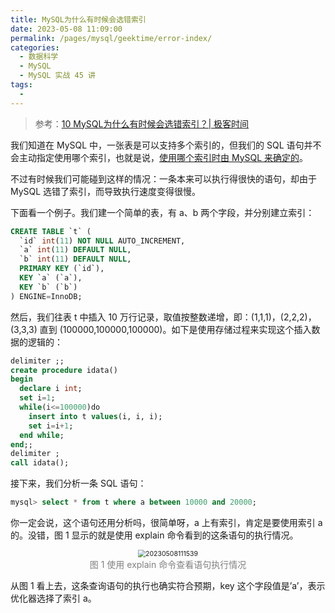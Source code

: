 ```yaml
---
title: MySQL为什么有时候会选错索引
date: 2023-05-08 11:09:00
permalink: /pages/mysql/geektime/error-index/
categories:
  - 数据科学
  - MySQL
  - MySQL 实战 45 讲
tags:
  - 
---
```


> 参考：[10 MySQL为什么有时候会选错索引？| 极客时间](https://time.geekbang.org/column/article/71173)

我们知道在 MySQL 中，一张表是可以支持多个索引的，但我们的 SQL 语句并不会主动指定使用哪个索引，也就是说，<u>使用哪个索引时由 MySQL 来确定的</u>。

不过有时候我们可能碰到这样的情况：一条本来可以执行得很快的语句，却由于 MySQL 选错了索引，而导致执行速度变得很慢。

下面看一个例子。我们建一个简单的表，有 a、b 两个字段，并分别建立索引：

```sql
CREATE TABLE `t` (
  `id` int(11) NOT NULL AUTO_INCREMENT,
  `a` int(11) DEFAULT NULL,
  `b` int(11) DEFAULT NULL,
  PRIMARY KEY (`id`),
  KEY `a` (`a`),
  KEY `b` (`b`)
) ENGINE=InnoDB;
```

然后，我们往表 t 中插入 10 万行记录，取值按整数递增，即：(1,1,1)，(2,2,2)，(3,3,3) 直到 (100000,100000,100000)。如下是使用存储过程来实现这个插入数据的逻辑的：

```sql
delimiter ;;
create procedure idata()
begin
  declare i int;
  set i=1;
  while(i<=100000)do
    insert into t values(i, i, i);
    set i=i+1;
  end while;
end;;
delimiter ;
call idata();
```

接下来，我们分析一条 SQL 语句：

```sql
mysql> select * from t where a between 10000 and 20000;
```

你一定会说，这个语句还用分析吗，很简单呀，a 上有索引，肯定是要使用索引 a 的。没错，图 1 显示的就是使用 explain 命令看到的这条语句的执行情况。

<center><img src="https://notebook-img-1304596351.cos.ap-beijing.myqcloud.com/img/20230508111539.png" alt="20230508111539" style="zoom:75%;" /></center>

<center><font color=grey>图 1 使用 explain 命令查看语句执行情况</font></center>

从图 1 看上去，这条查询语句的执行也确实符合预期，key 这个字段值是’a’，表示优化器选择了索引 a。
